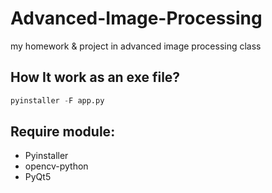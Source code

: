 # Advanced-Image-Processing
my homework & project in advanced image processing class
## How It work as an exe file?
```python
pyinstaller -F app.py
```
## Require module:
* Pyinstaller
* opencv-python
* PyQt5